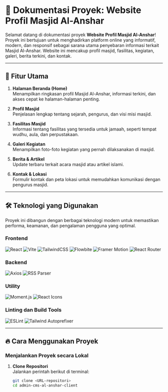 # 📖 Dokumentasi Proyek: Website Profil Masjid Al-Anshar

Selamat datang di dokumentasi proyek **Website Profil Masjid Al-Anshar**! Proyek ini bertujuan untuk menghadirkan platform online yang informatif, modern, dan responsif sebagai sarana utama penyebaran informasi terkait Masjid Al-Anshar. Website ini mencakup profil masjid, fasilitas, kegiatan, galeri, berita terkini, dan kontak.

---

## 🌟 **Fitur Utama**
1. **Halaman Beranda (Home)**  
   Menampilkan ringkasan profil Masjid Al-Anshar, informasi terkini, dan akses cepat ke halaman-halaman penting.

2. **Profil Masjid**  
   Penjelasan lengkap tentang sejarah, pengurus, dan visi misi masjid.

3. **Fasilitas Masjid**  
   Informasi tentang fasilitas yang tersedia untuk jamaah, seperti tempat wudhu, aula, dan perpustakaan.

4. **Galeri Kegiatan**  
   Menampilkan foto-foto kegiatan yang pernah dilaksanakan di masjid.

5. **Berita & Artikel**  
   Update terbaru terkait acara masjid atau artikel islami.

6. **Kontak & Lokasi**  
   Formulir kontak dan peta lokasi untuk memudahkan komunikasi dengan pengurus masjid.

---

## 🛠 **Teknologi yang Digunakan**

Proyek ini dibangun dengan berbagai teknologi modern untuk memastikan performa, keamanan, dan pengalaman pengguna yang optimal.

### **Frontend**
![React](https://img.shields.io/badge/React-%2320232a.svg?style=for-the-badge&logo=react&logoColor=%2361DAFB)
![Vite](https://img.shields.io/badge/Vite-%23646CFF.svg?style=for-the-badge&logo=vite&logoColor=white)
![TailwindCSS](https://img.shields.io/badge/TailwindCSS-%2338B2AC.svg?style=for-the-badge&logo=tailwind-css&logoColor=white)
![Flowbite](https://img.shields.io/badge/Flowbite-%2303C8A8.svg?style=for-the-badge&logo=flowbite&logoColor=white)
![Framer Motion](https://img.shields.io/badge/Framer%20Motion-%23000000.svg?style=for-the-badge&logo=framer&logoColor=white)
![React Router](https://img.shields.io/badge/React%20Router-%23CA4245.svg?style=for-the-badge&logo=react-router&logoColor=white)

### **Backend**
![Axios](https://img.shields.io/badge/Axios-%235A29E4.svg?style=for-the-badge&logo=axios&logoColor=white)
![RSS Parser](https://img.shields.io/badge/RSS%20Parser-%230063C4.svg?style=for-the-badge&logo=rss&logoColor=white)

### **Utility**
![Moment.js](https://img.shields.io/badge/Moment.js-%2300A1D6.svg?style=for-the-badge&logo=javascript&logoColor=white)
![React Icons](https://img.shields.io/badge/React%20Icons-%2320232A.svg?style=for-the-badge&logo=react&logoColor=%2361DAFB)

### **Linting dan Build Tools**
![ESLint](https://img.shields.io/badge/ESLint-%234B32C3.svg?style=for-the-badge&logo=eslint&logoColor=white)
![Tailwind Autoprefixer](https://img.shields.io/badge/Tailwind%20Autoprefixer-%2338B2AC.svg?style=for-the-badge&logo=tailwind-css&logoColor=white)

---

## 🔥 **Cara Menggunakan Proyek**

### **Menjalankan Proyek secara Lokal**
1. **Clone Repositori**  
   Jalankan perintah berikut di terminal:  
   ```bash
   git clone <URL-repositori>
   cd admin-cms-al-anshar-client
